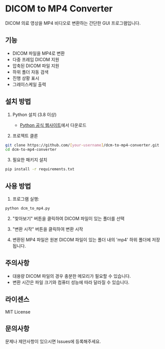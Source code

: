 # DICOM to MP4 Converter

DICOM 의료 영상을 MP4 비디오로 변환하는 간단한 GUI 프로그램입니다.

## 기능
- DICOM 파일을 MP4로 변환
- 다중 프레임 DICOM 지원
- 압축된 DICOM 파일 지원
- 하위 폴더 자동 검색
- 진행 상황 표시
- 그레이스케일 출력

## 설치 방법

1. Python 설치 (3.8 이상)
   - [Python 공식 웹사이트](https://www.python.org/downloads/)에서 다운로드

2. 프로젝트 클론
```bash
git clone https://github.com/[your-username]/dcm-to-mp4-converter.git
cd dcm-to-mp4-converter
```

3. 필요한 패키지 설치
```bash
pip install -r requirements.txt
```

## 사용 방법

1. 프로그램 실행:
```bash
python dcm_to_mp4.py
```

2. "찾아보기" 버튼을 클릭하여 DICOM 파일이 있는 폴더를 선택

3. "변환 시작" 버튼을 클릭하여 변환 시작

4. 변환된 MP4 파일은 원본 DICOM 파일이 있는 폴더 내의 'mp4' 하위 폴더에 저장됩니다.

## 주의사항
- 대용량 DICOM 파일의 경우 충분한 메모리가 필요할 수 있습니다.
- 변환 시간은 파일 크기와 컴퓨터 성능에 따라 달라질 수 있습니다.

## 라이센스
MIT License

## 문의사항
문제나 제안사항이 있으시면 Issues에 등록해주세요.
